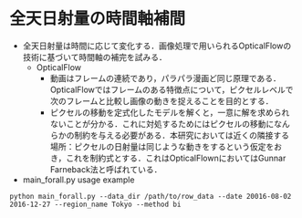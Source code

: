 # 全天日射量の時間軸補間
- 全天日射量は時間に応じて変化する．画像処理で用いられるOpticalFlowの技術に基づいて時間軸の補完を試みる．
  - OpticalFlow
  	- 動画はフレームの連続であり，パラパラ漫画ど同じ原理である．OpticalFlowではフレームのある特徴点について，ピクセルレベルで次のフレームと比較し画像の動きを捉えることを目的とする．
	- ピクセルの移動を定式化したモデルを解くと，一意に解を求められないことが分かる．これに対処するためにはピクセルの移動になんらかの制約を与える必要がある．本研究においては近くの隣接する場所：ピクセルの日射量は同じような動きをするという仮定をおき，これを制約式とする．これはOpticalFlownにおいてはGunnar Farneback法と呼ばれている．
- main_forall.py usage example

```
python main_forall.py --data_dir /path/to/row_data --date 20016-08-02 2016-12-27 --region_name Tokyo --method bi
```